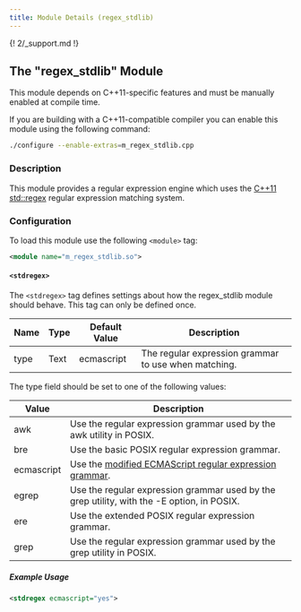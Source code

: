 ```yaml
---
title: Module Details (regex_stdlib)
---
```


{! 2/_support.md !}

## The "regex_stdlib" Module

<div class="alert alert-info" role="alert" markdown="1">

This module depends on C++11-specific features and must be manually enabled at compile time.

If you are building with a C++11-compatible compiler you can enable this module using the following command:

```sh
./configure --enable-extras=m_regex_stdlib.cpp
```

</div>

### Description

This module provides a regular expression engine which uses the [C++11 std::regex](https://www.gnu.org/software/libc/manual/html_node/POSIX-Regexp-Compilation.html#POSIX-Regexp-Compilation) regular expression matching system.

### Configuration

To load this module use the following `<module>` tag:

```xml
<module name="m_regex_stdlib.so">
```

#### `<stdregex>`

The `<stdregex>` tag defines settings about how the regex_stdlib module should behave. This tag can only be defined once.

Name | Type | Default Value | Description
---- | ---- | ------------- | -----------
type | Text | ecmascript    | The regular expression grammar to use when matching.

The type field should be set to one of the following values:

Value      | Description
---------- | -----------
awk        | Use the regular expression grammar used by the awk utility in POSIX.
bre        | Use the basic POSIX regular expression grammar.
ecmascript | Use the [modified ECMAScript regular expression grammar](https://en.cppreference.com/w/cpp/regex/ecmascript).
egrep      | Use the regular expression grammar used by the grep utility, with the -E option, in POSIX.
ere        | Use the extended POSIX regular expression grammar.
grep       | Use the regular expression grammar used by the grep utility in POSIX.

##### Example Usage

```xml
<stdregex ecmascript="yes">
```
